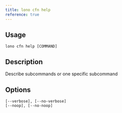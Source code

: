 ```yaml
---
title: lono cfn help
reference: true
---
```


## Usage

    lono cfn help [COMMAND]

## Description

Describe subcommands or one specific subcommand


## Options

```
[--verbose], [--no-verbose]
[--noop], [--no-noop]
```
